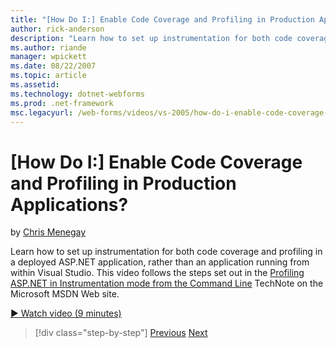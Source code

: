 ```yaml
---
title: "[How Do I:] Enable Code Coverage and Profiling in Production Applications? | Microsoft Docs"
author: rick-anderson
description: "Learn how to set up instrumentation for both code coverage and profiling in a deployed ASP.NET application, rather than an application running from within Vi..."
ms.author: riande
manager: wpickett
ms.date: 08/22/2007
ms.topic: article
ms.assetid: 
ms.technology: dotnet-webforms
ms.prod: .net-framework
msc.legacyurl: /web-forms/videos/vs-2005/how-do-i-enable-code-coverage-and-profiling-in-production-applications
---
```

[How Do I:] Enable Code Coverage and Profiling in Production Applications?
====================
by [Chris Menegay](https://twitter.com/CMenegay)

Learn how to set up instrumentation for both code coverage and profiling in a deployed ASP.NET application, rather than an application running from within Visual Studio. This video follows the steps set out in the [Profiling ASP.NET in Instrumentation mode from the Command Line](https://msdn.microsoft.com/en-us/teamsystem/aa718860.aspx) TechNote on the Microsoft MSDN Web site.

[&#9654; Watch video (9 minutes)](https://channel9.msdn.com/Blogs/ASP-NET-Site-Videos/how-do-i-enable-code-coverage-and-profiling-in-production-applications)

>[!div class="step-by-step"] [Previous](how-do-i-run-unit-tests-against-a-deployed-database.md) [Next](web-deployment-projects.md)
